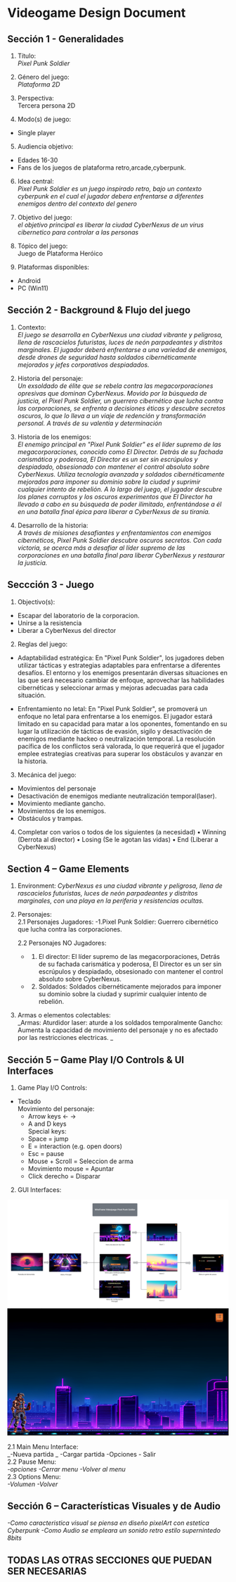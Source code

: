 # Videogame Design Document
## Sección 1 - Generalidades
1. Título:  
_Pixel Punk Soldier_  

2. Género del juego:  
_Plataforma 2D_

3. Perspectiva:  
Tercera persona 2D  

4. Modo(s) de juego:
- Single player  
  
5. Audiencia objetivo:
- Edades 16-30
- Fans de los juegos de plataforma retro,arcade,cyberpunk.
6. Idea central:  
_Pixel Punk Soldier es un juego inspirado retro, bajo un contexto
cyberpunk en el cual el jugador debera enfrentarse a diferentes 
enemigos dentro del contexto del genero_  

7. Objetivo del juego:  
_el objetivo principal es liberar la ciudad CyberNexus de un virus cibernetico para controlar a las personas_  

8. Tópico del juego:  
Juego de Plataforma Heróico  

9. Plataformas disponibles:
- Android
- PC (Win11)

## Sección 2 - Background & Flujo del juego
1. Contexto:  
_El juego se desarrolla en CyberNexus una ciudad vibrante y peligrosa, llena de rascacielos futuristas, luces de neón parpadeantes y distritos marginales. El jugador deberá enfrentarse a una variedad de enemigos, desde drones de seguridad hasta soldados cibernéticamente mejorados y jefes corporativos despiadados._  

2. Historia del personaje:  
_Un exsoldado de élite que se rebela contra las megacorporaciones opresivas que dominan CyberNexus. Movido por la búsqueda de justicia, el Pixel Punk Soldier, un guerrero cibernético que lucha contra las corporaciones, se enfrenta a decisiones éticas y descubre secretos oscuros, lo que lo lleva a un viaje de redención y transformación personal. A través de su valentía y determinación_  

3. Historia de los enemigos:  
_El enemigo principal en "Pixel Punk Soldier" es el líder supremo de las megacorporaciones, conocido como El Director. Detrás de su fachada carismática y poderosa, El Director es un ser sin escrúpulos y despiadado, obsesionado con mantener el control absoluto sobre CyberNexus. Utiliza tecnología avanzada y soldados cibernéticamente mejorados para imponer su dominio sobre la ciudad y suprimir cualquier intento de rebelión. A lo largo del juego, el jugador descubre los planes corruptos y los oscuros  experimentos que El Director ha llevado a cabo en su búsqueda de poder ilimitado, enfrentándose a él en una batalla final épica para liberar a CyberNexus de su tiranía._  

4. Desarrollo de la historia:  
_A través de misiones desafiantes y enfrentamientos con enemigos cibernéticos, Pixel Punk Soldier descubre oscuros secretos. Con cada victoria, se acerca más a desafiar al líder supremo de las corporaciones en una batalla final para liberar CyberNexus y restaurar la justicia._  

## Seccción 3 - Juego
1. Objectivo(s):
- Escapar del laboratorio de la corporacion.
- Unirse a la resistencia
- Liberar a CyberNexus del director

2. Reglas del juego:
- Adaptabilidad estratégica: En "Pixel Punk Soldier", los jugadores deben utilizar tácticas y estrategias adaptables para enfrentarse a diferentes desafíos. El entorno y los enemigos presentarán diversas situaciones en las que será necesario cambiar de enfoque, aprovechar las habilidades cibernéticas y seleccionar armas y mejoras adecuadas para cada situación.

- Enfrentamiento no letal: En "Pixel Punk Soldier", se promoverá un enfoque no letal para enfrentarse a los enemigos. El jugador estará limitado en su capacidad para matar a los oponentes, fomentando en su lugar la utilización de tácticas de evasión, sigilo y desactivación de enemigos mediante hackeo o neutralización temporal. La resolución pacífica de los conflictos será valorada, lo que requerirá que el jugador emplee estrategias creativas para superar los obstáculos y avanzar en la historia.
3. Mecánica del juego:
  - Movimientos del personaje
  - Desactivación de enemigos mediante neutralización temporal(laser).
  - Movimiento mediante gancho.
  - Movimientos de los enemigos.
  - Obstáculos y trampas.
4. Completar con varios o todos de los siguientes (a necesidad)
• Winning (Derrota al director)
• Losing (Se le agotan las vidas)
• End (Liberar a CyberNexus)

## Section 4 – Game Elements
1. Environment:
_CyberNexus es una ciudad vibrante y peligrosa, llena de rascacielos futuristas, luces de neón parpadeantes y distritos marginales, con una playa en la periferia y resistencias ocultas._  

2. Personajes:  
   2.1 Personajes Jugadores:
      -1.Pixel Punk Soldier: Guerrero cibernético que lucha  contra las corporaciones.

   2.2 Personajes NO Jugadores:
      - 1. El director: El líder supremo de las megacorporaciones, Detrás de su fachada carismática y poderosa, El Director es un ser sin escrúpulos y despiadado, obsesionado con mantener el control absoluto sobre CyberNexus.
      - 2. Soldados: Soldados cibernéticamente mejorados para imponer su dominio sobre la ciudad y suprimir cualquier intento de rebelión.

3. Armas o elementos colectables:  
_Armas: 
Aturdidor laser: aturde a los soldados temporalmente
Gancho: Aumenta la capacidad de movimiento del personaje y no es afectado por las restricciones electricas.
_  

## Sección 5 – Game Play I/O Controls & UI Interfaces
1. Game Play I/O Controls:
- Teclado  
  Movimiento del personaje:
  - Arrow keys <- ->
  - A and D keys  
  Special keys:
  - Space = jump
  - E = interaction (e.g. open doors)
  - Esc = pause
  - Mouse + Scroll = Seleccion de arma
  - Movimiento mouse = Apuntar
  - Click derecho = Disparar

2. GUI Interfaces:

![alt text][wireframe]  
![alt text][Level1]  
<!-- Referencias para las imagenes -->
[wireframe]: /Assets/readme_img/Wireframe_UI.jpg "Wireframe de las UI" 
[Level1]: /Assets/readme_img/Level1.png "Esquema para el nivel 1"
[Level2]: /Assets/readme_img/Level2.png "Esquema para el nivel 2"
[Level3]: /Assets/readme_img/Level3.png "Esquema para el nivel 3"  

   2.1 Main Menu Interface:  
       _-Nueva partida
_       -Cargar partida
        -Opciones
        - Salir   
   2.2 Pause Menu:  
       _-opciones
        -Cerrar menu
        -Volver al menu_  
   2.3 Options Menu:  
       _-Volumen
        -Volver_  

## Sección 6 – Características Visuales y de Audio 
_-Como caracteristica visual se piensa en diseño pixelArt con estetica Cyberpunk
 -Como Audio se empleara un sonido retro estilo supernintedo 8bits_

## TODAS LAS OTRAS SECCIONES QUE PUEDAN SER NECESARIAS